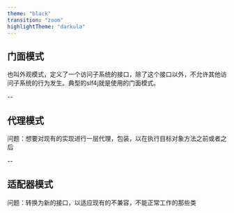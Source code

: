 ```yaml
---
theme: "black"
transition: "zoom"
highlightTheme: "darkula"
---
```


## 门面模式

也叫外观模式，定义了一个访问子系统的接口，除了这个接口以外，不允许其他访问子系统的行为发生。典型的slf4j就是使用的门面模式。

--

## 代理模式

问题：想要对现有的实现进行一层代理，包装，以在执行目标对象方法之前或者之后

--

## 适配器模式

问题：转换为新的接口，以适应现有的不兼容，不能正常工作的那些类